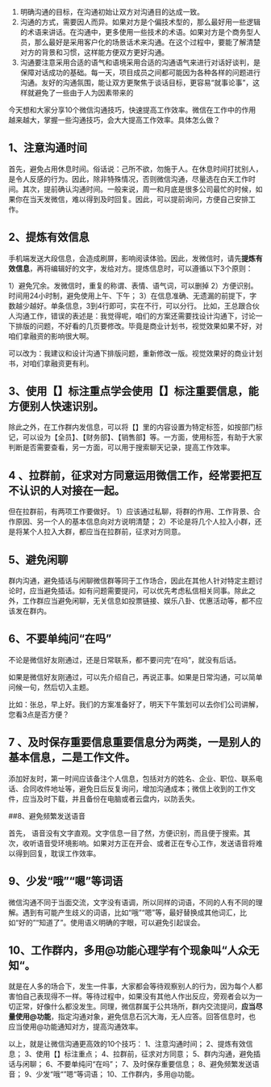 1. 明确沟通的目标，在沟通初始让双方对沟通目的达成一致。
2. 沟通的方式，需要因人而异。如果对方是个偏技术型的，那么最好用一些逻辑的术语来讲话。在沟通中，更多使用一些技术的术语。如果对方是个商务型人员，那么最好是采用客户化的场景话术来沟通。在这个过程中，要能了解清楚对方的背景和习惯，这样能方便双方更好沟通。
3. 沟通要注意采用合适的语气和语境采用合适的沟通语气来进行对话好谈判，是保障对话成功的基础。每一天，项目成员之间都可能因为各种各样的问题进行沟通。友好的沟通氛围，能让双方更聚焦于谈话目标，更容易“就事论事”，这样就避免了一些由于人为因素带来的

今天想和大家分享10个微信沟通技巧，快速提高工作效率。微信在工作中的作用越来越大，掌握一些沟通技巧，会大大提高工作效率。具体怎么做？

## 1、注意沟通时间 
首先，避免占用休息时间。俗话说：己所不欲，勿施于人。在休息时间打扰别人，是令人反感的行为。因此，除非特殊情况，否则微信沟通，尽量选在白天工作时间。其次，提前确认沟通时间。一般来说，周一和月底是很多公司最忙的时候，如果你在当天发微信，难以得到及时回复。因此，可以提前询问，方便自己安排工作。

## 2、提炼有效信息

手机端发送大段信息，会造成刷屏，影响阅读体验。因此，发微信时，请先**提炼有效信息**，再将编辑好的文字，发给对方。提炼信息时，可以遵循以下3个原则：

1）避免冗余。发微信时，重复的称谓、表情、语气词，可以删掉
2）方便识别。时间用24小时制，避免使用上午、下午；
3）在信息准确、无遗漏的前提下，字数越少越好。单条信息，3到4行即可，实在不行，可以分行。
比如，王总跟合伙人沟通工作，错误的表述是：我觉得呢，咱们的方案还需要找设计沟通下，讨论一下排版的问题，不好看的几页要修改。毕竟是商业计划书，视觉效果如果不好，对咱们拿融资的影响很大啊。

可以改为：我建议和设计沟通下排版问题，重新修改一版。视觉效果好的商业计划书，对咱们拿融资更有利。

## 3、使用【】标注重点学会使用【】标注重要信息，能方便别人快速识别。

除此之外，在工作群内发信息，可以将【】里的内容设置为特定标签，如按部门标记，可以设为【全员】、【财务部】、【销售部】等。一方面，使用标签，有助于大家判断是否需要查看，另一方面，可以用于搜索聊天记录，提高工作效率。

## 4 、拉群前，征求对方同意运用微信工作，经常要把互不认识的人对接在一起。

但在拉群前，有两项工作要做好。
1）应该通过私聊，将群的作用、工作背景、合作原因、另一个人的基本信息向对方说明清楚；
2）不论是将几个人拉入小群，还是将某个人拉入大群，都应当在拉群前，征求对方同意。

## 5、避免闲聊

群内沟通，避免插话与闲聊微信群等同于工作场合，因此在其他人针对特定主题讨论时，应当避免插话。如有问题需要提问，可以优先考虑私信相关同事。除此之外，工作群应当避免闲聊，无关信息如投票链接、娱乐八卦、优惠活动等，都不应该发在群内。

## 6、不要单纯问“在吗”

不论是微信好友刚通过，还是日常联系，都不要问完“在吗”，就没有后话。

如果是微信好友刚通过，可以先介绍自己，再说正事。如果是日常沟通，可以简单问候一句，然后切入主题。

比如：张总，早上好。我们的方案准备好了，明天下午策划可以去你们公司讲解，您看3点是否方便？

## 7 、及时保存重要信息重要信息分为两类，一是别人的基本信息，二是工作文件。


添加好友时，第一时间应该备注个人信息，包括对方的姓名、企业、职位、联系电话、合同收件地址等，避免日后反复询问，增加沟通成本；微信上收到的工作文件，应当及时下载，并且备份在电脑或者云盘内，以防丢失。

##8、避免频繁发送语音

首先， 语音没有文字直观。文字信息一目了然，方便识别，而且便于搜索。其次，收听语音受环境影响。如果对方正在开会、或者正在专心工作，发送语音将难以得到回复，耽误工作效率。

## 9、少发“哦”“嗯”等词语

微信沟通不同于当面交流，文字没有语调，所以同样的词语，不同的人有不同的理解。遇到有可能产生歧义的词语，比如“哦”“嗯”等，最好替换成其他词汇，比如“好的”“知道了”。使用语义明确的字眼，可以避免引起误会。

## 10、工作群内，多用@功能心理学有个现象叫“人众无知“。

就是在人多的场合下，发生一件事，大家都会等待观察别人的行为，因为每个人都害怕自己表现得不一样。等待过程中，如果没有其他人作出反应，旁观者会以为一切正常，好像什么都没发生。同理，微信群属于公共场所，群内交流提问，**应当尽量使用@功能**，指定沟通对象，避免信息石沉大海，无人应答。回答信息时，也应当使用@功能通知对方，提高沟通效率。

以上，就是让微信沟通更高效的10个技巧：
1、注意沟通时间；
2、提炼有效信息；
3、使用【】标注重点；
4、拉群前，征求对方同意；
5、群内沟通，避免插话与闲聊；
6、不要单纯问“在吗”；
7、及时保存重要信息；
8、避免频繁发送语音；
9、少发“哦“”嗯“等词语；
10、工作群内，多用@功能。

